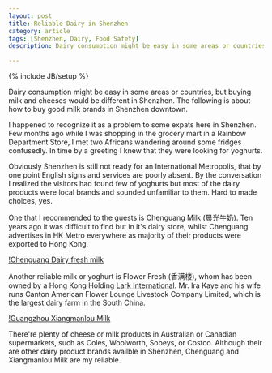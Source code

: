```yaml
---
layout: post
title: Reliable Dairy in Shenzhen
category: article
tags: [Shenzhen, Dairy, Food Safety]
description: Dairy consumption might be easy in some areas or countries, but buying milk and cheeses would be different in Shenzhen. The following is about how to buy good milk brands in Shenzhen downtown.

---
```

{% include JB/setup %}

Dairy consumption might be easy in some areas or countries, but buying milk and cheeses would be different in Shenzhen. The following is about how to buy good milk brands in Shenzhen downtown.

I happened to recognize it as a problem to some expats here in Shenzhen. Few months ago while I was shopping in the grocery mart in a Rainbow Department Store, I met two Africans wandering around some fridges confusedly. In time by a greeting I knew that they were looking for yoghurts.

Obviously Shenzhen is still not ready for an International  Metropolis, that by one point  English signs and services are poorly absent. By the conversation I realized the visitors had found few of yoghurts but most of the dairy products were local brands and sounded unfamiliar to them. Hard to made choices, yes.

One that I recommended to the guests is Chenguang Milk (晨光牛奶). Ten years ago it was difficult to find but in it's dairy store, whilst Chenguang advertises in HK Metro everywhere as majority of their products were exported to Hong Kong.

[!Chenguang Dairy fresh milk](http://www.ycwb.com/images/2007-01/11/xin_230104111559015804755.jpg)

Another reliable milk or yoghurt is Flower Fresh (香满楼), whom has been owned by a Hong Kong Holding [Lark International](http://www.lark.com.hk/dairy.htm). Mr. Ira Kaye and his wife runs Canton American Flower Lounge Livestock Company Limited, which is the largest dairy farm in the South China.

[!Guangzhou Xiangmanlou Milk](http://cn.openrice.com/UserPhoto/photo/1/16M/008F2G1BF218A5BB0ABB1Am.jpg)

There're plenty of cheese or milk products in Australian or Canadian supermarkets, such as Coles, Woolworth, Sobeys, or Costco. Although their are other dairy product brands availble in Shenzhen, Chenguang and Xiangmanlou Milk are my reliable.
